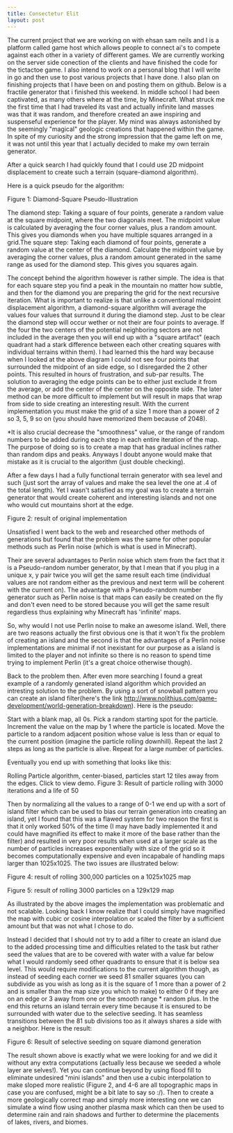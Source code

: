 ```yaml
---
title: Consectetur Elit
layout: post
---
```



The current project that we are working on with ehsan sam neils and I is a platform called game host which allows people to connect ai's to compete against each other in a variety of different games. We are currently working on the server side conection of the clients and have finished the code for the tictactoe game. I also intend to work on a personal blog that I will write in go and then use to post various projects that I have done. I also plan on finishing projects that I have been on and posting them on github. Below is a fractile generator that i finished this weekend.
In middle school I had been captivated, as many others where at the time, by Minecraft. What struck me the first time that I had traveled its vast and actually infinite land masses was that it was random, and therefore created an awe inspiring and suspenseful experience for the player. My mind was always astonished by the seemingly "magical" geologic creations that happened within the game. In spite of my curiosity and the strong impression that the game left on me, it was not until this year that I actually decided to make my own terrain generator.

After a quick search I had quickly found that I could use 2D midpoint  displacement to create such a terrain (square-diamond algorithm).

Here is a quick pseudo for the algorithm:





Figure 1: Diamond-Square Pseudo-Illustration

The diamond step: Taking a square of four points, generate a random value at the 
square midpoint, where the two diagonals meet. The midpoint value is calculated by averaging the four corner values, plus a random amount. This gives you diamonds when you have multiple squares arranged in a grid.The square step: Taking each diamond of four points, generate a random value at the center of the diamond. Calculate the midpoint value by averaging the corner values, plus a random amount generated in the same range as used for the diamond step. This gives you squares again.


The concept behind the algorithm however is rather simple. The idea is that for each square step you find a peak in the mountain no matter how subtle, and then for the diamond you are preparing the grid for the next recursive iteration. What is important to realize is that unlike a conventional midpoint displacement algorithm, a diamond-square algorithm will average the values four values that surround it during the diamond step. Just to be clear the diamond step will occur wether or not their are four points to average. If the four the two centers of the potential neighboring sectors are not included in the average then you will end up with a "square artifact" (each quadrant had a stark difference between each other creating squares with individual terrains within them). I had learned this the hard way because when I looked at the above diagram I could not see four points that surrounded the midpoint of an side edge, so I disregarded the 2 other points. This resulted in hours of frustration, and sub-par results. The solution to averaging the edge points can be to either just exclude it from the average, or add the center of the center on the opposite side. The later method can be more difficult to implement but will result in maps that wrap from side to side creating an interesting result. With the current implementation you must make the grid of a size 1 more than a power of 2 so 3, 5, 9 so on (you should have memorized them because of 2048).

*It is also crucial decrease the "smoothness" value, or the range of random numbers to be added during each step in each entire iteration of the map. The purpose of doing so is to create a map that has gradual inclines rather than random dips and peaks. Anyways I doubt anyone would make that mistake as it is crucial to the algorithm (just double checking). 


After a few days I had a fully functional terrain generator with sea level and such (just sort the array of values and make the sea level the one at .4 of the total length). Yet I wasn't satisfied as my goal was to create a terrain generator that would create coherent and interesting islands and not one who would cut mountains short at the edge. 



Figure 2: result of original implementation

Unsatisfied I went back to the web and researched other methods of generations but found that the problem was the same for other popular methods such as Perlin noise (which is what is used in Minecraft). 

Their are several advantages to Perlin noise which stem from the fact that it is a Pseudo-random number generator, by that I mean that if you plug in a unique x, y pair twice you will get the same result each time (individual values are not random either as the previous and next term will be coherent with the current on). The advantage with a Pseudo-random number generator such as Perlin noise is that maps can easily be created on the fly and don't even need to be stored because you will get the same result regardless thus explaining why Minecraft has 'infinite' maps. 

So, why would I not use Perlin noise to make an awesome island. Well, there are two reasons actually the first obvious one is that it won't fix the problem of creating an island and the second is that the advantages of a Perlin noise implementations are minimal if not inexistant for our purpose as a island is limited to the player and not infinite so there is no reason to spend time trying to implement Perlin (it's a great choice otherwise though).

Back to the problem then. After even  more searching I found a great example of a randomly generated island algorithm which provided an intresting solution to the problem. By using a sort of snowball pattern you can create an island filter(here's the link http://www.nolithius.com/game-development/world-generation-breakdown). Here is the pseudo:

Start with a blank map, all 0s. 
Pick a random starting spot for the particle. Increment the value on the map by 1 where the particle is located.
Move the particle to a random adjacent position whose value is less than or equal to the current position (imagine the particle rolling downhill).
Repeat the last 2 steps as long as the particle is alive. 
Repeat for a large number of particles.

Eventually you end up with something that looks like this:

Rolling Particle algorithm, center-biased, particles start 12 tiles away from the edges. Click to view demo.
Figure 3: Result of particle rolling with 3000 iterations and a life of 50

Then by normalizing all the values to a range of 0-1 we end up with a sort of island filter which can be used to bias our terrain generation into creating an island, yet I found that this was a flawed system for two reason the first is that it only worked 50% of the time (I may have badly implemented it and could have magnified its effect to make it more of the base rather than the filter) and resulted in very poor results when used at a larger scale as the number of particles increases exponentially with size of the grid so it becomes computationally expensive and even incapabale of handling maps larger than 1025x1025. The two issues are illustrated below:



Figure 4: result of rolling 300,000 particles on a 1025x1025 map


Figure 5: result of rolling 3000 particles on a 129x129 map

As illustrated by the above images the implementation was problematic and not scalable. Looking back I know realize that I could simply have magnified the map with cubic or cosine interpolation or scaled the filter by a sufficient amount but that was not what I chose to do.

Instead I decided that I should not try to add a filter to create an island due to the added processing time and difficulties related to the task but rather seed the values that are to be covered with water with a value far below what I would randomly seed other quadrants to ensure that it is below sea level. This would require modifications to the current algorithm though, as instead of seeding each corner we seed 81 smaller squares (you can subdivide as you wish as long as it is the square of 1 more than a power of 2 and is smaller than the map size you which to make) to either 0 if they are on an edge or 3 away from one or the smooth range * random plus. In the end this returns an island terrain every time because it is ensured to be surrounded with water due to the selective seeding. It has seamless transitions between the 81 sub divisions too as it always shares a side with a neighbor. Here is the result: 


Figure 6: Result of selective seeding on square diamond generation

The result shown above is exactly what we were looking for and we did it without any extra computations (actually less because we seeded a whole layer are selves!). Yet you can continue beyond by using flood fill to eliminate undesired "mini islands" and then use a cubic interpolation to make sloped more realistic (Figure 2, and 4-6 are all topographic maps in case you are confused, might be a bit late to say so :/). Then to create a more geologically correct map and simply more interesting one we can simulate a wind flow using another plasma mask which can then be used to determine rain and rain shadows and further to determine the placements of lakes, rivers, and biomes.
